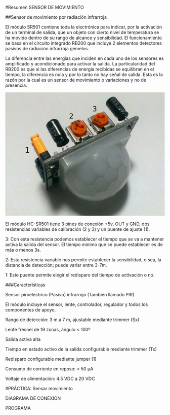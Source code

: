 #Resumen SENSOR DE MOVIMIENTO

##Sensor de movimiento por radiación infrarroja

El módulo SR501 contiene toda la electrónica para indicar, por la activación de un terminal de salida, que un objeto con cierto nivel de temperatura se ha movido dentro de su rango de alcance y sensibilidad.  El funcionamiento se basa en el circuito integrado RB200 que incluye 2 elementos detectores pasivos de radiación infrarroja gemelos.

La diferencia entre las energías que inciden en cada uno de los sensores es amplificado y acondicionado para activar la salida.  La particularidad del RB200 es que si las diferencias de energía recibidas se equilibran en el tiempo, la diferencia es nula y por lo tanto no hay señal de salida. Esta es la razón por la cual es un sensor de movimiento o variaciones y no de presencia.

![SR501](./HCSR501_PIR.jpg)

El módulo HC-SR501 tiene 3 pines de conexión +5v, OUT y GND, dos resistencias variables de calibración (2 y 3) y un puente de ajuste (1).

3: Con esta resistencia podemos establecer el tiempo que se va a mantener activa la salida del sensor. El tiempo mínimo que se puede establecer es de más o menos 3s.

2: Esta resistencia variable nos permite establecer la sensibilidad, o sea, la distancia de detección; puede variar entre 3-7m.

1: Este puente permite elegir el redisparo del tiempo de activación o no.

###Características

Sensor piroeléctrico (Pasivo) infrarrojo (También llamado PIR)

El módulo incluye el sensor, lente, controlador, regulador y todos los componentes de apoyo.

Rango de detección: 3 m a 7 m, ajustable mediante trimmer (Sx)

Lente fresnel de 19 zonas, ángulo < 100º

Salida activa alta

Tiempo en estado activo de la salida configurable mediante trimmer (Tx)

Redisparo configurable mediante jumper (1)

Consumo de corriente en reposo: < 50 μA

Voltaje de alimentación: 4.5 VDC a 20 VDC

#PRÁCTICA: Sensar movimiento

DIAGRAMA DE CONEXIÓN

PROGRAMA

